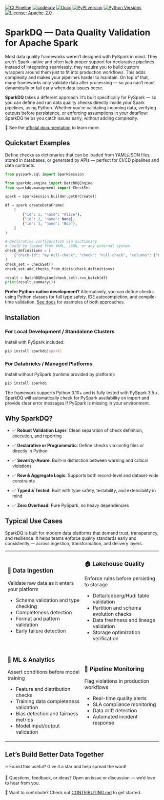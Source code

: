 [![CI Pipeline](https://github.com/sparkdq-community/sparkdq/actions/workflows/ci.yaml/badge.svg)](https://github.com/sparkdq-community/sparkdq/actions/workflows/ci.yaml)
[![codecov](https://codecov.io/gh/sparkdq-community/sparkdq/branch/main/graph/badge.svg?token=3TVZE8J2DN)](https://codecov.io/gh/sparkdq-community/sparkdq)
[![Docs](https://img.shields.io/badge/docs-online-green.svg)](https://sparkdq-community.github.io/sparkdq/)
[![PyPI version](https://badge.fury.io/py/sparkdq.svg)](https://pypi.org/project/sparkdq/)
[![Python Versions](https://img.shields.io/badge/python-3.10%20|%203.11%20|%203.12-blue.svg)](https://github.com/sparkdq-community/sparkdq)
[![License: Apache-2.0](https://img.shields.io/badge/License-Apache_2.0-blue.svg)](LICENSE)

# SparkDQ — Data Quality Validation for Apache Spark

Most data quality frameworks weren’t designed with PySpark in mind. They aren’t Spark-native and often lack proper support for declarative pipelines. Instead of integrating seamlessly, they require you to build custom wrappers around them just to fit into production workflows. This adds complexity and makes your pipelines harder to maintain. On top of that, many frameworks only validate data after processing — so you can’t react dynamically or fail early when data issues occur.

**SparkDQ** takes a different approach. It’s built specifically for PySpark — so you can define and run data quality checks directly inside your Spark pipelines, using Python. Whether you're validating incoming data, verifying outputs before persistence, or enforcing assumptions in your dataflow: SparkDQ helps you catch issues early, without adding complexity.

<!-- doc-link-start -->

🚀 See the [official documentation](https://sparkdq-community.github.io/sparkdq/) to learn more.

<!-- doc-link-end -->

## Quickstart Examples

Define checks as dictionaries that can be loaded from YAML/JSON files, stored in databases, or generated by APIs — perfect for CI/CD pipelines and data contracts.

```python
from pyspark.sql import SparkSession

from sparkdq.engine import BatchDQEngine
from sparkdq.management import CheckSet

spark = SparkSession.builder.getOrCreate()

df = spark.createDataFrame(
    [
        {"id": 1, "name": "Alice"},
        {"id": 2, "name": None},
        {"id": 3, "name": "Bob"},
    ]
)

# Declarative configuration via dictionary
# Could be loaded from YAML, JSON, or any external system
check_definitions = [
    {"check-id": "my-null-check", "check": "null-check", "columns": ["name"]},
]
check_set = CheckSet()
check_set.add_checks_from_dicts(check_definitions)

result = BatchDQEngine(check_set).run_batch(df)
print(result.summary())
```

**Prefer Python-native development?**
Alternatively, you can define checks using Python classes for full type safety, IDE autocompletion, and compile-time validation. [See docs](https://sparkdq-community.github.io/sparkdq/) for examples of both approaches.

## Installation

### For Local Development / Standalone Clusters

Install with PySpark included:

```bash
pip install sparkdq[spark]
```

### For Databricks / Managed Platforms

Install without PySpark (runtime provided by platform):

```bash
pip install sparkdq
```

The framework supports Python 3.10+ and is fully tested with PySpark 3.5.x. SparkDQ will automatically check for PySpark availability on import and provide clear error messages if PySpark is missing in your environment.

## Why SparkDQ?

- ✅ **Robust Validation Layer**: Clean separation of check definition, execution, and reporting

- ✅ **Declarative or Programmatic**: Define checks via config files or directly in Python

- ✅ **Severity-Aware**: Built-in distinction between warning and critical violations

- ✅ **Row & Aggregate Logic**: Supports both record-level and dataset-wide constraints

- ✅ **Typed & Tested**: Built with type safety, testability, and extensibility in mind

- ✅ **Zero Overhead**: Pure PySpark, no heavy dependencies

## Typical Use Cases

SparkDQ is built for modern data platforms that demand trust, transparency, and resilience.
It helps teams enforce quality standards early and consistently — across ingestion, transformation, and delivery layers.

<div align="center">
<table>
<tr>
<td width="50%">

### 🔄 **Data Ingestion**

Validate raw data as it enters your platform

- Schema validation and type checking
- Completeness detection
- Format and pattern validation
- Early failure detection

</td>
<td width="50%">

### 🏠 **Lakehouse Quality**

Enforce rules before persisting to storage

- Delta/Iceberg/Hudi table validation
- Partition and schema evolution checks
- Data freshness and lineage validation
- Storage optimization verification

</td>
</tr>
<tr>
<td width="50%">

### 🤖 **ML & Analytics**

Assert conditions before model training

- Feature and distribution checks
- Training data completeness validation
- Bias detection and fairness metrics
- Model input/output validation

</td>
<td width="50%">

### 🚨 **Pipeline Monitoring**

Flag violations in production workflows

- Real-time quality alerts
- SLA compliance monitoring
- Data drift detection
- Automated incident response

</td>
</tr>
</table>
</div>

## Let’s Build Better Data Together

⭐️ Found this useful? Give it a star and help spread the word!

📣 Questions, feedback, or ideas? Open an issue or discussion — we’d love to hear from you.

🤝 Want to contribute? Check out [CONTRIBUTING.md](https://github.com/sparkdq-community/sparkdq/blob/main/CONTRIBUTING.md) to get started.
